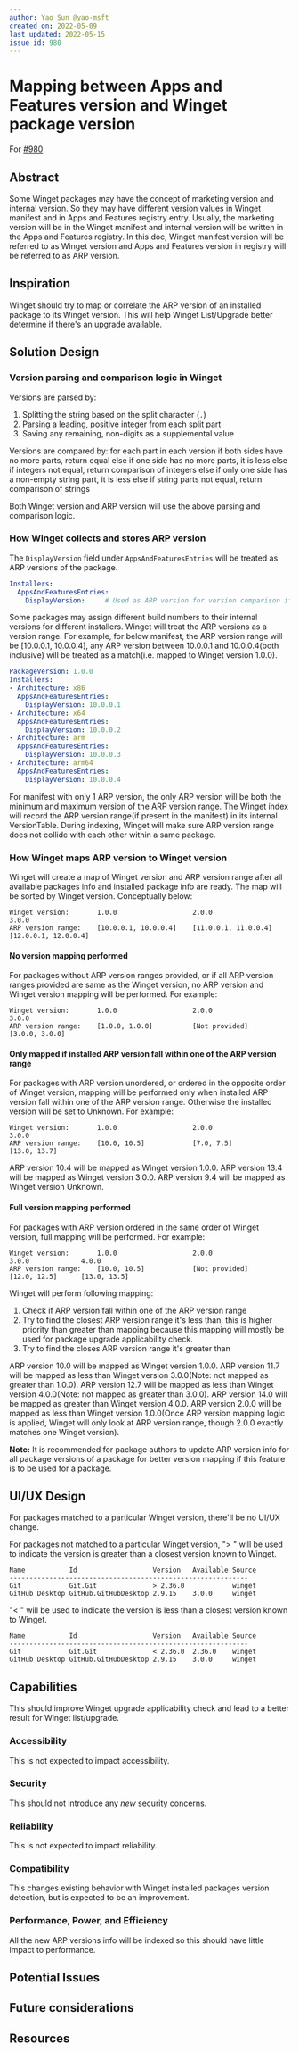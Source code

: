 ```yaml
---
author: Yao Sun @yao-msft
created on: 2022-05-09
last updated: 2022-05-15
issue id: 980
---
```


# Mapping between Apps and Features version and Winget package version

For [#980](https://github.com/microsoft/winget-cli/issues/980)

## Abstract

Some Winget packages may have the concept of marketing version and internal version. So they may have different version values in Winget manifest and in Apps and Features registry entry. Usually, the marketing version will be in the Winget manifest and internal version will be written in the Apps and Features registry.
In this doc, Winget manifest version will be referred to as Winget version and Apps and Features version in registry will be referred to as ARP version.

## Inspiration

Winget should try to map or correlate the ARP version of an installed package to its Winget version. This will help Winget List/Upgrade better determine if there's an upgrade available.

## Solution Design

### Version parsing and comparison logic in Winget

Versions are parsed by:
1. Splitting the string based on the split character (`.`)
2. Parsing a leading, positive integer from each split part
3. Saving any remaining, non-digits as a supplemental value

Versions are compared by:
for each part in each version
  if both sides have no more parts, return equal
  else if one side has no more parts, it is less
  else if integers not equal, return comparison of integers
  else if only one side has a non-empty string part, it is less
  else if string parts not equal, return comparison of strings
  
Both Winget version and ARP version will use the above parsing and comparison logic.

### How Winget collects and stores ARP version

The `DisplayVersion` field under `AppsAndFeaturesEntries` will be treated as ARP versions of the package.
```YAML
Installers:
  AppsAndFeaturesEntries:
    DisplayVersion:     # Used as ARP version for version comparison if the key is present
```

Some packages may assign different build numbers to their internal versions for different installers. Winget will treat the ARP versions as a version range.
For example, for below manifest, the ARP version range will be [10.0.0.1, 10.0.0.4], any ARP version between 10.0.0.1 and 10.0.0.4(both inclusive) will be treated as a match(i.e. mapped to Winget version 1.0.0).
```YAML
PackageVersion: 1.0.0
Installers:
- Architecture: x86
  AppsAndFeaturesEntries:
    DisplayVersion: 10.0.0.1
- Architecture: x64
  AppsAndFeaturesEntries:
    DisplayVersion: 10.0.0.2
- Architecture: arm
  AppsAndFeaturesEntries:
    DisplayVersion: 10.0.0.3
- Architecture: arm64
  AppsAndFeaturesEntries:
    DisplayVersion: 10.0.0.4
```

For manifest with only 1 ARP version, the only ARP version will be both the minimum and maximum version of the ARP version range.
The Winget index will record the ARP version range(if present in the manifest) in its internal VersionTable. During indexing, Winget will make sure ARP version range does not collide with each other within a same package.

### How Winget maps ARP version to Winget version

Winget will create a map of Winget version and ARP version range after all available packages info and installed package info are ready. The map will be sorted by Winget version. Conceptually below:
```text
Winget version:       1.0.0                   2.0.0                  3.0.0
ARP version range:    [10.0.0.1, 10.0.0.4]    [11.0.0.1, 11.0.0.4]   [12.0.0.1, 12.0.0.4]
```

#### No version mapping performed
For packages without ARP version ranges provided, or if all ARP version ranges provided are same as the Winget version, no ARP version and Winget version mapping will be performed. For example:
```text
Winget version:       1.0.0                   2.0.0                  3.0.0
ARP version range:    [1.0.0, 1.0.0]          [Not provided]         [3.0.0, 3.0.0]
```

#### Only mapped if installed ARP version fall within one of the ARP version range
For packages with ARP version unordered, or ordered in the opposite order of Winget version, mapping will be performed only when installed ARP version fall within one of the ARP version range. Otherwise the installed version will be set to Unknown. For example:
```text
Winget version:       1.0.0                   2.0.0                  3.0.0
ARP version range:    [10.0, 10.5]            [7.0, 7.5]             [13.0, 13.7]
```

ARP version 10.4 will be mapped as Winget version 1.0.0.
ARP version 13.4 will be mapped as Winget version 3.0.0.
ARP version 9.4 will be mapped as Winget version Unknown.

#### Full version mapping performed
For packages with ARP version ordered in the same order of Winget version, full mapping will be performed. For example:
```text
Winget version:       1.0.0                   2.0.0                  3.0.0             4.0.0
ARP version range:    [10.0, 10.5]            [Not provided]         [12.0, 12.5]      [13.0, 13.5]
```

Winget will perform following mapping:
1. Check if ARP version fall within one of the ARP version range
2. Try to find the closest ARP version range it's less than, this is higher priority than greater than mapping because this mapping will mostly be used for package upgrade applicability check.
3. Try to find the closes ARP version range it's greater than

ARP version 10.0 will be mapped as Winget version 1.0.0.
ARP version 11.7 will be mapped as less than Winget version 3.0.0(Note: not mapped as greater than 1.0.0).
ARP version 12.7 will be mapped as less than Winget version 4.0.0(Note: not mapped as greater than 3.0.0).
ARP version 14.0 will be mapped as greater than Winget version 4.0.0.
ARP version 2.0.0 will be mapped as less than Winget version 1.0.0(Once ARP version mapping logic is applied, Winget will only look at ARP version range, though 2.0.0 exactly matches one Winget version).

**Note:** It is recommended for package authors to update ARP version info for all package versions of a package for better version mapping if this feature is to be used for a package.

## UI/UX Design

For packages matched to a particular Winget version, there'll be no UI/UX change.

For packages not matched to a particular Winget version, "> " will be used to indicate the version is greater than a closest version known to Winget.

```text
Name           Id                   Version   Available Source
------------------------------------------------------------
Git            Git.Git              > 2.36.0            winget
GitHub Desktop GitHub.GitHubDesktop 2.9.15    3.0.0     winget
```

"< " will be used to indicate the version is less than a closest version known to Winget.

```text
Name           Id                   Version   Available Source
------------------------------------------------------------
Git            Git.Git              < 2.36.0  2.36.0    winget
GitHub Desktop GitHub.GitHubDesktop 2.9.15    3.0.0     winget
```

## Capabilities

This should improve Winget upgrade applicability check and lead to a better result for Winget list/upgrade.

### Accessibility

This is not expected to impact accessibility.

### Security

This should not introduce any _new_ security concerns.

### Reliability

This is not expected to impact reliability.

### Compatibility

This changes existing behavior with Winget installed packages version detection, but is expected to be an improvement.

### Performance, Power, and Efficiency

All the new ARP versions info will be indexed so this should have little impact to performance.

## Potential Issues

## Future considerations

## Resources
